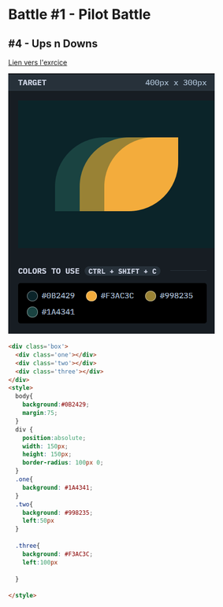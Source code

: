 # Battle #1 - Pilot Battle

## #4 - Ups n Downs

[Lien vers l'exrcice](https://cssbattle.dev/play/4)

![result](./images/7-leafy-trail.png)

```html
<div class='box'>
  <div class='one'></div>
  <div class='two'></div>
  <div class='three'></div>
</div>
<style>
  body{
    background:#0B2429;
    margin:75;
  }
  div {
    position:absolute;
    width: 150px;
    height: 150px;
    border-radius: 100px 0;
  }
  .one{
    background: #1A4341;
  }
  .two{
    background: #998235;
    left:50px
  }
  
  .three{
    background: #F3AC3C;
    left:100px

  }

</style>

```
